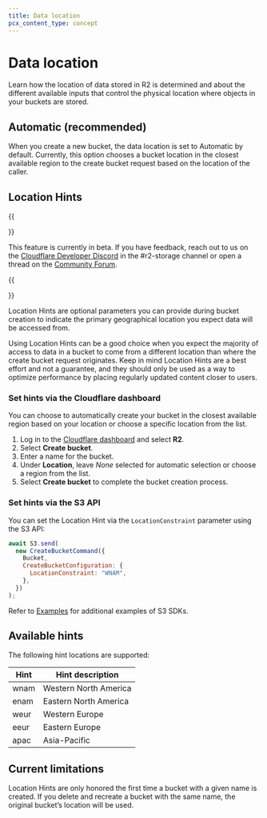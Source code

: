 ```yaml
---
title: Data location
pcx_content_type: concept
---
```


# Data location

Learn how the location of data stored in R2 is determined and about the different available inputs that control the physical location where objects in your buckets are stored.

## Automatic (recommended)

When you create a new bucket, the data location is set to Automatic by default. Currently, this option chooses a bucket location in the closest available region to the create bucket request based on the location of the caller.

## Location Hints

{{<Aside type="note">}}

This feature is currently in beta. If you have feedback, reach out to us on the [Cloudflare Developer Discord](https://discord.gg/rrZXVVcKQF) in the #r2-storage channel or open a thread on the [Community Forum](https://community.cloudflare.com/c/developers/storage/81).

{{</Aside>}}

Location Hints are optional parameters you can provide during bucket creation to indicate the primary geographical location you expect data will be accessed from.

Using Location Hints can be a good choice when you expect the majority of access to data in a bucket to come from a different location than where the create bucket request originates. Keep in mind Location Hints are a best effort and not a guarantee, and they should only be used as a way to optimize performance by placing regularly updated content closer to users.

### Set hints via the Cloudflare dashboard

You can choose to automatically create your bucket in the closest available region based on your location or choose a specific location from the list.

1. Log in to the [Cloudflare dashboard](https://dash.cloudflare.com) and select **R2**.
2. Select **Create bucket**.
3. Enter a name for the bucket.
4. Under **Location**, leave *None* selected for automatic selection or choose a region from the list.
5. Select **Create bucket** to complete the bucket creation process.

### Set hints via the S3 API

You can set the Location Hint via the `LocationConstraint` parameter using the S3 API:

```js
await S3.send(
  new CreateBucketCommand({
    Bucket,
    CreateBucketConfiguration: {
      LocationConstraint: "WNAM",
    },
  })
);
```

Refer to [Examples](/r2/examples/) for additional examples of S3 SDKs.

## Available hints

The following hint locations are supported:

| Hint | Hint description      |
| ---- | --------------------- |
| wnam | Western North America |
| enam | Eastern North America |
| weur | Western Europe        |
| eeur | Eastern Europe        |
| apac | Asia-Pacific          |

## Current limitations

Location Hints are only honored the first time a bucket with a given name is created. If you delete and recreate a bucket with the same name, the original bucket’s location will be used.
